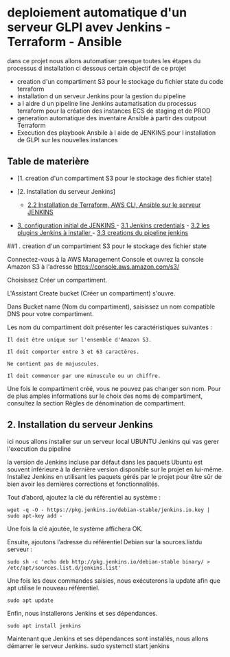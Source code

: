 # deploiement automatique d'un serveur GLPI avev Jenkins - Terraform -  Ansible


dans ce projet nous allons automatiser presque toutes les étapes du processus d installation
ci dessous certain objectif de ce projet

- creation d'un compartiment S3 pour le stockage du fichier state du code terraform
- installation d un serveur Jenkins pour la gestion du pipeline
- a l aidre d un pipeline line Jenkins autamatisation du processus terraform pour la création des instances ECS de staging et de PROD
- generation automatique des inventaire Ansible à partir des outpout Terraform
- Execution des playbook Ansbile à l aide de JENKINS pour l installation de GLPI sur les nouvelles instances 


## Table de materière 
- [1. creation d'un compartiment S3 pour le stockage des fichier state]
    
- [2. Installation du serveur Jenkins]
    
    - [2.2 Installation de Terraform, AWS CLI, Ansible sur le serveur JENKINS](#22-install-terraform-aws-cli-ansible-inside-jenkins)
	
	

- [3. configuration initial de JENKINS ](#32-initial-setup-with-jenkins)
        - [3.1 Jenkins credentials](#321-jenkins-credentials)
        - [3.2 les plugins Jenkins à installer ](#322-jenkins-plugins)
        - [3.3 creations du pipeline jenkins ](#323-create-jenkins-multibranch-pipeline)





##1 . creation d'un compartiment S3 pour le stockage des fichier state

Connectez-vous à la AWS Management Console et ouvrez la console Amazon S3 à l'adresse https://console.aws.amazon.com/s3/


Choisissez Créer un compartiment.

L'Assistant Create bucket (Créer un compartiment) s'ouvre.

Dans Bucket name (Nom du compartiment), saisissez un nom compatible DNS pour votre compartiment.

Les nom du compartiment doit présenter les caractéristiques suivantes :

    Il doit être unique sur l'ensemble d'Amazon S3.

    Il doit comporter entre 3 et 63 caractères.

    Ne contient pas de majuscules.

    Il doit commencer par une minuscule ou un chiffre.

Une fois le compartiment créé, vous ne pouvez pas changer son nom. Pour de plus amples informations sur le choix des noms de 
compartiment, consultez la section Règles de dénomination de compartiment. 

## 2. Installation du serveur Jenkins

ici nous allons installer sur un  serveur local UBUNTU Jenkins qui vas gerer l'execution du pipeline

la version de Jenkins incluse par défaut dans les paquets Ubuntu est souvent inférieure à la dernière version disponible sur le projet en lui-même. Installez Jenkins en utilisant les paquets gérés par le projet pour être sûr de bien avoir les dernières corrections et fonctionnalités.

Tout d’abord, ajoutez la clé du référentiel au système :

    wget -q -O - https://pkg.jenkins.io/debian-stable/jenkins.io.key | sudo apt-key add -

Une fois la clé ajoutée, le système affichera OK.

Ensuite, ajoutons l’adresse du référentiel Debian sur la sources.list​​​​​​ du serveur :

    sudo sh -c 'echo deb http://pkg.jenkins.io/debian-stable binary/ > /etc/apt/sources.list.d/jenkins.list'

Une fois les deux commandes saisies, nous exécuterons la update afin que apt utilise le nouveau référentiel.

    sudo apt update

Enfin, nous installerons Jenkins et ses dépendances.

    sudo apt install jenkins

Maintenant que Jenkins et ses dépendances sont installés, nous allons démarrer le serveur Jenkins.
     sudo systemctl start jenkins
